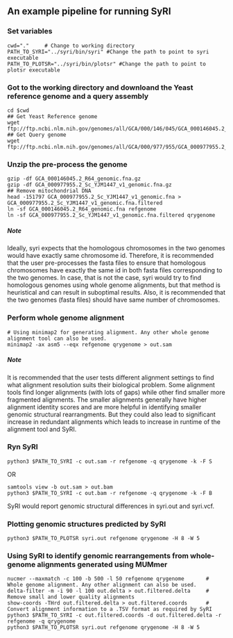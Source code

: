 ## An example pipeline for running SyRI
### Set variables
```
cwd="."     # Change to working directory
PATH_TO_SYRI="../syri/bin/syri" #Change the path to point to syri executable
PATH_TO_PLOTSR="../syri/bin/plotsr" #Change the path to point to plotsr executable
```

### Got to the working directory and downloand the Yeast reference genome and a query assembly
```
cd $cwd
## Get Yeast Reference genome
wget ftp://ftp.ncbi.nlm.nih.gov/genomes/all/GCA/000/146/045/GCA_000146045.2_R64/GCA_000146045.2_R64_genomic.fna.gz
## Get Query genome
wget ftp://ftp.ncbi.nlm.nih.gov/genomes/all/GCA/000/977/955/GCA_000977955.2_Sc_YJM1447_v1/GCA_000977955.2_Sc_YJM1447_v1_genomic.fna.gz

```

### Unzip the pre-process the genome
```
gzip -df GCA_000146045.2_R64_genomic.fna.gz
gzip -df GCA_000977955.2_Sc_YJM1447_v1_genomic.fna.gz
## Remove mitochondrial DNA
head -151797 GCA_000977955.2_Sc_YJM1447_v1_genomic.fna > GCA_000977955.2_Sc_YJM1447_v1_genomic.fna.filtered
ln -sf GCA_000146045.2_R64_genomic.fna refgenome
ln -sf GCA_000977955.2_Sc_YJM1447_v1_genomic.fna.filtered qrygenome
```
##### Note
Ideally, syri expects that the homologous chromosomes in the two genomes would have exactly same chromosome id. Therefore, it is recommended that the user pre-processes the fasta files to ensure that homologous chromosomes have exactly the same id in both fasta files corresponding to the two genomes. In case, that is not the case, syri would try to find homologous genomes using whole genome alignments, but that method is heuristical and can result in suboptimal results. Also, it is recommended that the two genomes (fasta files) should have same number of chromosomes.

### Perform whole genome alignment
```
# Using minimap2 for generating alignment. Any other whole genome alignment tool can also be used.
minimap2 -ax asm5 --eqx refgenome qrygenome > out.sam
```
##### Note
It is recommended that the user tests different alignment settings to find what alignment resolution suits their biological problem. Some alignment tools find longer alignments (with lots of gaps) while other find smaller more fragmented alignments. The smaller alignments generally have higher alignment identity scores and are more helpful in identifying smaller genomic structural rearrangments. But they could also lead to significant increase in redundant alignments which leads to increase in runtime of the alignment tool and SyRI.

### Ryn SyRI 
```
python3 $PATH_TO_SYRI -c out.sam -r refgenome -q qrygenome -k -F S
```

OR
```
samtools view -b out.sam > out.bam
python3 $PATH_TO_SYRI -c out.bam -r refgenome -q qrygenome -k -F B
```

SyRI would report genomic structural differences in syri.out and syri.vcf.

### Plotting genomic structures predicted by SyRI
```
python3 $PATH_TO_PLOTSR syri.out refgenome qrygenome -H 8 -W 5
```

### Using SyRI to identify genomic rearrangements from whole-genome alignments generated using MUMmer
```
nucmer --maxmatch -c 100 -b 500 -l 50 refgenome qrygenome       # Whole genome alignment. Any other alignment can also be used.
delta-filter -m -i 90 -l 100 out.delta > out.filtered.delta     # Remove small and lower quality alignments
show-coords -THrd out.filtered.delta > out.filtered.coords      # Convert alignment information to a .TSV format as required by SyRI
python3 $PATH_TO_SYRI -c out.filtered.coords -d out.filtered.delta -r refgenome -q qrygenome
python3 $PATH_TO_PLOTSR syri.out refgenome qrygenome -H 8 -W 5
```


